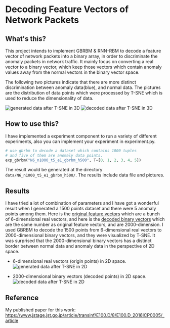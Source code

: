 Decoding Feature Vectors of Network Packets
===

What's this?
---
This project intends to implement GBRBM & RNN-RBM to decode a feature vector of network packets into a binary array, in order to discriminate the anomaly packets in network traffic.
It mainly focus on converting a real vector to a binary vector, which keep those vectors which contain anomaly values away from the normal vectors in the binary vector space.

The following two pictures indicate that there are more distinct discrimination between anomaly data(blue), and normal data. The pictures are the distribution of data points which were processed by T-SNE which is used to reduce the dimensionality of data.

![generated data after T-SNE in 3D](https://github.com/meowoodie/rbm-in-anomaly-detection-simulation/blob/master/data/N6_n1000_t5_e1_gbrbm_h500/generated_data_3D_scatter.png)
![decoded data after T-SNE in 3D](https://github.com/meowoodie/rbm-in-anomaly-detection-simulation/blob/master/data/N6_n1000_t5_e1_gbrbm_h500/decoded_data_3D_scatter.png)

How to use this?
---
I have implemented a experiment component to run a variety of different experiments, also you can implement your experiment in experiment.py.
```python
# use gbrbm to decode a dataset which contains 1000 tuples
# and five of them are anomaly data points.
exp_gbrbm("N6_n1000_t5_e1_gbrbm_h500", T=[0, 1, 2, 3, 4, 5])
```
The result would be generated at the directory `data/N6_n1000_t5_e1_gbrbm_h500/`. The results include data file and pictures.

Results
---
I have tried a lot of combination of parameters and I have got a wonderful result when I generated a 1500 points dataset and there were 5 anomaly points among them.
Here is the [original feature vectors][] which are a bunch of 6-dimensional real vectors, and here is the [decoded binary vectors][] which are the same number as original feature vectors, and are 2000-dimension.
I used GBRBM to decode the 1500 points from 6-dimensional real vectors to 2000-dimensional binary vectors, and they were visualized by T-SNE.
It was surprised that the 2000-dimensional binary vectors has a distinct border between normal data and anomaly data in the perspective of 2D space.

- 6-dimensional real vectors (origin points) in 2D space.
![generated data after T-SNE in 2D](https://github.com/meowoodie/rbm-in-anomaly-detection-simulation/blob/master/data/N6_n1500_t5_e1_gbrbm_h2000_2D/generated_data_2D_scatter.png)

- 2000-dimensional binary vectors (decoded points) in 2D space.
![decoded data after T-SNE in 2D](https://github.com/meowoodie/rbm-in-anomaly-detection-simulation/blob/master/data/N6_n1500_t5_e1_gbrbm_h2000_2D/decoded_data_2D_scatter.png)

Reference
---
My published paper for this work: https://www.jstage.jst.go.jp/article/transinf/E100.D/8/E100.D_2016ICP0005/_article

[original feature vectors]:https://github.com/meowoodie/rbm-in-anomaly-detection-simulation/blob/master/data/N6_n1500_t5_e1_gbrbm_h2000_2D/generated_data.txt
[decoded binary vectors]:https://github.com/meowoodie/rbm-in-anomaly-detection-simulation/blob/master/data/N6_n1500_t5_e1_gbrbm_h2000_2D/decoded_data.txt
